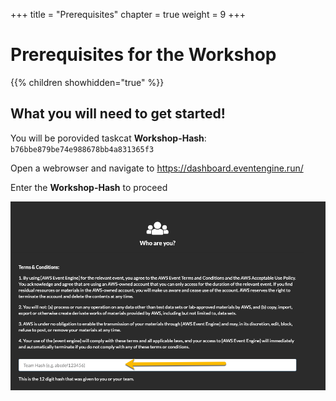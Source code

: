 +++
title = "Prerequisites"
chapter = true
weight = 9
+++

# Prerequisites for the Workshop

{{% children showhidden="true" %}}

## What you will need to get started!

You will be porovided taskcat **Workshop-Hash**: `b76bbe879be74e988678bb4a831365f3`

Open a webrowser and navigate to https://dashboard.eventengine.run/

Enter the **Workshop-Hash** to proceed

![fig0.1](00_lab0/images/fig0.1.png)
